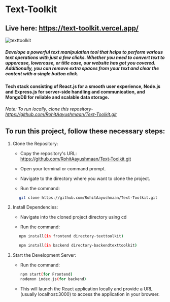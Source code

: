 # Text-Toolkit  

## Live here: https://text-toolkit.vercel.app/


![texttoolkit](https://github.com/RohitAayushmaan/Text-Tool-Kit/assets/52812829/899b989b-b68b-438f-8529-9f6744e403e8)


##### Develope a powerful text manipulation tool that helps to perform various text operations with just a few clicks. Whether you need to convert text to uppercase, lowercase, or title case, our website has got you covered. Additionally, you can remove extra spaces from your text and clear the content with a single button click.

#### Tech stack consisting of React.js for a smooth user experience, Node.js and Express.js for server-side handling and communication, and MongoDB for reliable and scalable data storage. 

###### Note: To run locally, clone this repository- https://github.com/RohitAayushmaan/Text-Toolkit.git
 
## To run this project, follow these necessary steps:

1.  Clone the Repository:
   
    - Copy the repository's URL: https://github.com/RohitAayushmaan/Text-Toolkit.git
  
    - Open your terminal or command prompt.
  
    - Navigate to the directory where you want to clone the project. 
  
    - Run the command:
```sh
      git clone https://github.com/RohitAayushmaan/Text-Toolkit.git
```

2. Install Dependencies:

    - Navigate into the cloned project directory using cd <Text-Toolkit>
  
    - Run the command:
```sh
      npm install(in frontend directory-texttoolkit)

      npm install(in backend directory-backendtexttoolkit)
```
 
3. Start the Development Server:

    - Run the command:
      ```sh
      npm start(for Frontend)
      nodemon index.js(for backend)
      ```
      
    - This will launch the React application locally and provide a URL (usually localhost:3000) to access the application in your browser.
